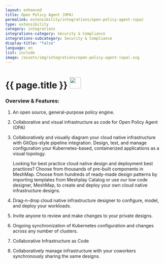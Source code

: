 ```yaml
---
layout: enhanced
title: Open Policy Agent (OPA)
permalink: extensibility/integrations/open-policy-agent-(opa)
type: extensibility
category: integrations
integrations-category: Security & Compliance
integrations-subcategory: Security & Compliance
display-title: "false"
language: en
list: include
image: /assets/img/integrations/open-policy-agent-(opa).svg
---
```


<h1>{{ page.title }} <img src="{{ page.image }}" style="width: 35px; height: 35px;" /></h1>


<!-- This needs replaced with the Category property, not the sub-category.
 #### About: An open source, general-purpose policy engine. -->

### Overview & Features:

1. An open source, general-purpose policy engine.

2. Collaborative and visual infrastructure as code for Open Policy Agent (OPA)

4. 
    Collaboratively and visually diagram your cloud native infrastructure with GitOps-style pipeline integration. Design, test, and manage configuration your Kubernetes-based, containerized applications as a visual topology.



    Looking for best practice cloud native design and deployment best practices? Choose from thousands of pre-built components in MeshMap. Choose from hundreds of ready-made design patterns by importing templates from Meshplay Catalog or use our low code designer, MeshMap, to create and deploy your own cloud native infrastructure designs.



5. Drag-n-drop cloud native infrastructure designer to configure, model, and deploy your workloads.

6. Invite anyone to review and make changes to your private designs.

7. Ongoing synchronization of Kubernetes configuration and changes across any number of clusters.

8. Collaborative Infrastructure as Code

9. Collaboratively manage infrastructure with your coworkers synchronously sharing the same designs.

